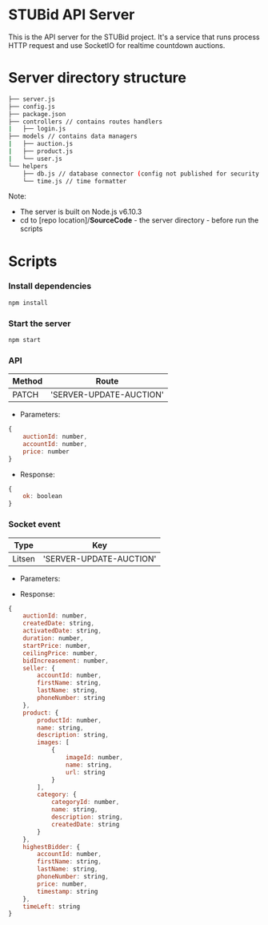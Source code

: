 # STUBid API Server
This is the API server for the STUBid project. It's a service that runs process HTTP request and use SocketIO for realtime countdown auctions.

# Server directory structure
```bash
├── server.js
├── config.js
├── package.json
├── controllers // contains routes handlers
|   ├── login.js
├── models // contains data managers
|   ├── auction.js
|   ├── product.js
|   └── user.js
└── helpers
    ├── db.js // database connector (config not published for security purposes)
    └── time.js // time formatter
```

Note:
- The server is built on Node.js v6.10.3
- cd to [repo location]/**SourceCode** - the server directory - before run the scripts
# Scripts
### Install dependencies
```bash
npm install
```

### Start the server
```bash
npm start
```

### API
|Method|Route|
|-|-|
|PATCH|'SERVER-UPDATE-AUCTION'|
- Parameters:
```javascript
{
	auctionId: number,
	accountId: number,
	price: number
}
```
- Response:
```javascript
{
    ok: boolean
}
```

### Socket event
|Type|Key|
|-|-|
|Litsen|'SERVER-UPDATE-AUCTION'|
- Parameters:

- Response:
```javascript
{
    auctionId: number,
    createdDate: string,
    activatedDate: string,
    duration: number,
    startPrice: number,
    ceilingPrice: number,
    bidIncreasement: number,
    seller: {
        accountId: number,
        firstName: string,
        lastName: string,
        phoneNumber: string
    },
    product: {
        productId: number,
        name: string,
        description: string,
        images: [
            {
                imageId: number,
                name: string,
                url: string
            }
        ],
        category: {
            categoryId: number,
            name: string,
            description: string,
            createdDate: string
        }
    },
    highestBidder: {
        accountId: number,
        firstName: string,
        lastName: string,
        phoneNumber: string,
        price: number,
        timestamp: string
    },
    timeLeft: string
}
```